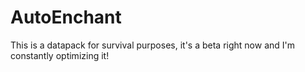 # AutoEnchant
This is a datapack for survival purposes, it's a beta right now and I'm constantly optimizing it!
